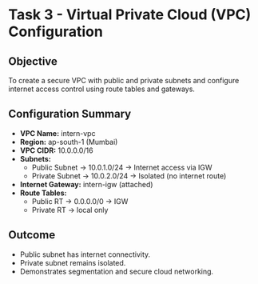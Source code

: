 # Task 3 - Virtual Private Cloud (VPC) Configuration

## Objective
To create a secure VPC with public and private subnets and configure internet access control using route tables and gateways.

## Configuration Summary
- **VPC Name:** intern-vpc  
- **Region:** ap-south-1 (Mumbai)  
- **VPC CIDR:** 10.0.0.0/16  
- **Subnets:**
  - Public Subnet → 10.0.1.0/24 → Internet access via IGW  
  - Private Subnet → 10.0.2.0/24 → Isolated (no internet route)
- **Internet Gateway:** intern-igw (attached)
- **Route Tables:**
  - Public RT → 0.0.0.0/0 → IGW
  - Private RT → local only

## Outcome
- Public subnet has internet connectivity.
- Private subnet remains isolated.
- Demonstrates segmentation and secure cloud networking.
